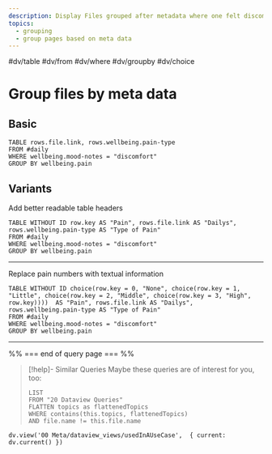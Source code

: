 ```yaml
---
description: Display Files grouped after metadata where one felt discomfort
topics:
  - grouping
  - group pages based on meta data
---
```

#dv/table #dv/from #dv/where #dv/groupby #dv/choice 
# Group files by meta data

## Basic 

```dataview
TABLE rows.file.link, rows.wellbeing.pain-type
FROM #daily 
WHERE wellbeing.mood-notes = "discomfort"
GROUP BY wellbeing.pain
```
## Variants

Add better readable table headers

```dataview
TABLE WITHOUT ID row.key AS "Pain", rows.file.link AS "Dailys", rows.wellbeing.pain-type AS "Type of Pain"
FROM #daily 
WHERE wellbeing.mood-notes = "discomfort"
GROUP BY wellbeing.pain
```

---

Replace pain numbers with textual information

```dataview
TABLE WITHOUT ID choice(row.key = 0, "None", choice(row.key = 1, "Little", choice(row.key = 2, "Middle", choice(row.key = 3, "High", row.key))))  AS "Pain", rows.file.link AS "Dailys", rows.wellbeing.pain-type AS "Type of Pain"
FROM #daily 
WHERE wellbeing.mood-notes = "discomfort"
GROUP BY wellbeing.pain
```

---
%% === end of query page === %%
> [!help]- Similar Queries
> Maybe these queries are of interest for you, too:
> ```dataview
> LIST
> FROM "20 Dataview Queries"
> FLATTEN topics as flattenedTopics
> WHERE contains(this.topics, flattenedTopics)
> AND file.name != this.file.name
> ```

```dataviewjs
dv.view('00 Meta/dataview_views/usedInAUseCase',  { current: dv.current() })
```